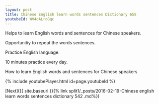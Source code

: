 ```yaml
---
layout: post
title: Chinese English learn words sentences Dictionary 658 
youtubeId: WV4oALroGqc
---
```

 
 
Helps to learn English words and sentences for Chinese speakers.

Opportunitiy to repeat the words sentences. 

Practice English language. 
 
10 minutes practice every day. 
 
How to learn English words and sentences for Chinese speakers 
 
{% include youtubePlayer.html id=page.youtubeId %}
 
 
[Next]({{ site.baseurl }}{% link  split1/_posts/2016-02-19-Chinese english learn words sentences dictionary 542 .md%})
 
